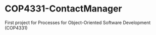 # COP4331-ContactManager
First project for Processes for Object-Oriented Software Development (COP4331)

